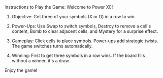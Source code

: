 Instructions to Play the Game:
Welcome to Power X0!

1. Objective: Get three of your symbols (X or O) in a row to win.

2. Power-Ups: Use Swap to switch symbols, Destroy to remove a cell's content, Bomb to clear adjacent cells, and Mystery for a surprise effect.

3. Gameplay: Click cells to place symbols. Power-ups add strategic twists. The game switches turns automatically.

4. Winning: First to get three symbols in a row wins. If the board fills without a winner, it's a draw.

Enjoy the game!

